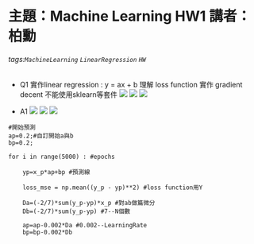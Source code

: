 # 主題：Machine Learning HW1 講者：柏勳
###### tags:`MachineLearning` `LinearRegression` `HW`


* Q1
實作linear regression : y = ax + b 
理解 loss function
實作 gradient decent
不能使用sklearn等套件
![](https://i.imgur.com/91PJGnI.png)
![](https://i.imgur.com/quWB8m5.png)
![](https://i.imgur.com/fjVe6Vc.png)

* A1
![](https://i.imgur.com/zbBAZTC.jpg)
![](https://i.imgur.com/N4D6hu4.jpg)
![](https://i.imgur.com/BgjSygY.jpg)
```
#開始預測
ap=0.2;#自訂開始a與b
bp=0.2;
   
for i in range(5000) : #epochs
    
    yp=x_p*ap+bp #預測線
        
    loss_mse = np.mean((y_p - yp)**2) #loss function用Y
    
    Da=(-2/7)*sum(y_p-yp)*x_p #對ab做篇微分
    Db=(-2/7)*sum(y_p-yp) #7--N個數
    
    ap=ap-0.002*Da #0.002--LearningRate
    bp=bp-0.002*Db
```
